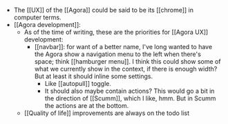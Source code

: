 - The [[UX]] of the [[Agora]] could be said to be its [[chrome]] in computer terms.
- [[Agora development]]:
  - As of the time of writing, these are the priorities for [[Agora UX]] development:
    - [[navbar]]: for want of a better name, I've long wanted to have the Agora show a navigation menu to the left when there's space; think [[hamburger menu]]. I think this could show some of what we currently show in the context, if there is enough width? But at least it should inline some settings.
      - Like [[autopull]] toggle.
      - It should also maybe contain actions? This would go a bit in the direction of [[Scumm]], which I like, hmm. But in Scumm the actions are at the bottom.
  - [[Quality of life]] improvements are always on the todo list